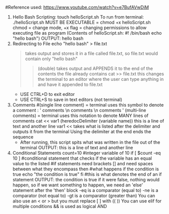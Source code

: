 #Reference used: https://www.youtube.com/watch?v=e7BufAVwDiM

1. Hello Bash Scripting:
  touch helloScript.sh
  To run from terminal: ./helloScript.sh
    MUST BE EXECUTABLE = chmod +x helloScript.sh
    chmod = change mode, +x flag = changing permissions to allow executing file as program
    (Contents of helloScript.sh: 
      #! /bin/bash
      echo "hello bash")
    OUTPUT: hello bash
2. Redirecting to File
  echo "hello bash" > file.txt 
    > takes output and stores it in a file called file.txt, so file.txt would contain only "hello bash"
    >> (double) takes output and APPENDS it to the end of the contents the file already contains
  cat >> file.txt 
    this changes the terminal to an editor where the user can type anything in and have it appended to file.txt
    - USE CTRL+D to exit editor
    - USE CTRL+S to save in text editors (not terminal)
3. Comments
  #(single line comment) = terminal uses this symbol to denote a comment
  : ' comments \n comments \n comments ' (multi-line comments) = terminal uses this notation to denote MANY lines of comments
  cat << var1 (heredocDelimiter (variable name))
  this is a line of text
  and another line
  var1 
  << takes what is listed after the delimiter and outputs it from the terminal
    Using the delimiter at the end ends the sequence
    - After running, this script spits what was written in the file out of the terminal
    OUTPUT: this is a line of text
             and another line
4. Conditional Statements
  count=10 #integer variable of 10
  if [ $count -eq 10 ] #conditional statement that checks if the variable has an equal value to the listed
    #if statements need brackets [] and need spaces between what they encompass
  then #what happens if the condition is true
      echo "the condition is true"
   fi #this is what denotes the end of an if statement
    OUTPUT: the condition is true
   if it were false, nothing would happen, so if we want something to happen, we need an 'else' statement after the 'then' block
   -eq is a comparator (equal to)
   -ne is a comparator (not equal to)
   -gt is a comparator (greater than)
   You can also use an < or > but you must replace [ ] with (( ))
   You can use elif for multiple conditions
   && is used as logical AND
